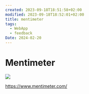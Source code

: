 ```yaml
---
created: 2023-09-18T18:51:58+02:00
modified: 2023-09-18T18:52:01+02:00
title: mentimeter
tags:
  - WebApp
  - feedback
Date: 2024-02-20
---
```


# Mentimeter


![](2023-09-18_mentimeter_image_1.png)

<https://www.mentimeter.com/>
